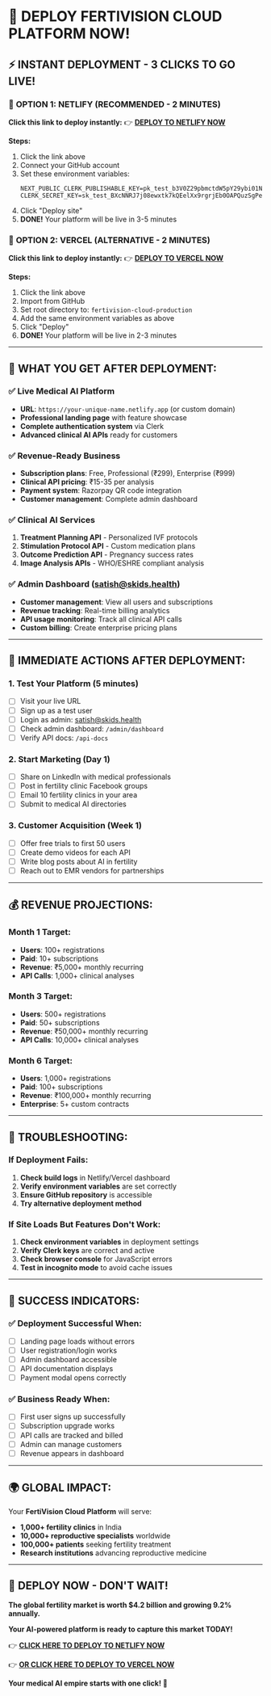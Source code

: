 # 🚀 DEPLOY FERTIVISION CLOUD PLATFORM NOW!

## ⚡ INSTANT DEPLOYMENT - 3 CLICKS TO GO LIVE!

### 🎯 **OPTION 1: NETLIFY (RECOMMENDED - 2 MINUTES)**

**Click this link to deploy instantly:**
👉 **[DEPLOY TO NETLIFY NOW](https://app.netlify.com/start/deploy?repository=https://github.com/satishskid/fertivision-codelm)**

**Steps:**
1. Click the link above
2. Connect your GitHub account
3. Set these environment variables:
   ```
   NEXT_PUBLIC_CLERK_PUBLISHABLE_KEY=pk_test_b3V0Z29pbmctdW5pY29ybi01Ny5jbGVyay5hY2NvdW50cy5kZXYk
   CLERK_SECRET_KEY=sk_test_BXcNNRJ7j08ewxtk7kQEelXx9rgrjEb0OAPQuzSgPe
   ```
4. Click "Deploy site"
5. **DONE!** Your platform will be live in 3-5 minutes

### 🎯 **OPTION 2: VERCEL (ALTERNATIVE - 2 MINUTES)**

**Click this link to deploy instantly:**
👉 **[DEPLOY TO VERCEL NOW](https://vercel.com/new/clone?repository-url=https://github.com/satishskid/fertivision-codelm&project-name=fertivision-cloud&repository-name=fertivision-cloud)**

**Steps:**
1. Click the link above
2. Import from GitHub
3. Set root directory to: `fertivision-cloud-production`
4. Add the same environment variables as above
5. Click "Deploy"
6. **DONE!** Your platform will be live in 2-3 minutes

---

## 🌟 **WHAT YOU GET AFTER DEPLOYMENT:**

### ✅ **Live Medical AI Platform**
- **URL**: `https://your-unique-name.netlify.app` (or custom domain)
- **Professional landing page** with feature showcase
- **Complete authentication system** via Clerk
- **Advanced clinical AI APIs** ready for customers

### ✅ **Revenue-Ready Business**
- **Subscription plans**: Free, Professional (₹299), Enterprise (₹999)
- **Clinical API pricing**: ₹15-35 per analysis
- **Payment system**: Razorpay QR code integration
- **Customer management**: Complete admin dashboard

### ✅ **Clinical AI Services**
1. **Treatment Planning API** - Personalized IVF protocols
2. **Stimulation Protocol API** - Custom medication plans
3. **Outcome Prediction API** - Pregnancy success rates
4. **Image Analysis APIs** - WHO/ESHRE compliant analysis

### ✅ **Admin Dashboard** (satish@skids.health)
- **Customer management**: View all users and subscriptions
- **Revenue tracking**: Real-time billing analytics
- **API usage monitoring**: Track all clinical API calls
- **Custom billing**: Create enterprise pricing plans

---

## 🎯 **IMMEDIATE ACTIONS AFTER DEPLOYMENT:**

### **1. Test Your Platform (5 minutes)**
- [ ] Visit your live URL
- [ ] Sign up as a test user
- [ ] Login as admin: satish@skids.health
- [ ] Check admin dashboard: `/admin/dashboard`
- [ ] Verify API docs: `/api-docs`

### **2. Start Marketing (Day 1)**
- [ ] Share on LinkedIn with medical professionals
- [ ] Post in fertility clinic Facebook groups
- [ ] Email 10 fertility clinics in your area
- [ ] Submit to medical AI directories

### **3. Customer Acquisition (Week 1)**
- [ ] Offer free trials to first 50 users
- [ ] Create demo videos for each API
- [ ] Write blog posts about AI in fertility
- [ ] Reach out to EMR vendors for partnerships

---

## 💰 **REVENUE PROJECTIONS:**

### **Month 1 Target:**
- **Users**: 100+ registrations
- **Paid**: 10+ subscriptions
- **Revenue**: ₹5,000+ monthly recurring
- **API Calls**: 1,000+ clinical analyses

### **Month 3 Target:**
- **Users**: 500+ registrations
- **Paid**: 50+ subscriptions
- **Revenue**: ₹50,000+ monthly recurring
- **API Calls**: 10,000+ clinical analyses

### **Month 6 Target:**
- **Users**: 1,000+ registrations
- **Paid**: 100+ subscriptions
- **Revenue**: ₹100,000+ monthly recurring
- **Enterprise**: 5+ custom contracts

---

## 🚨 **TROUBLESHOOTING:**

### **If Deployment Fails:**
1. **Check build logs** in Netlify/Vercel dashboard
2. **Verify environment variables** are set correctly
3. **Ensure GitHub repository** is accessible
4. **Try alternative deployment method**

### **If Site Loads But Features Don't Work:**
1. **Check environment variables** in deployment settings
2. **Verify Clerk keys** are correct and active
3. **Check browser console** for JavaScript errors
4. **Test in incognito mode** to avoid cache issues

---

## 🎉 **SUCCESS INDICATORS:**

### **✅ Deployment Successful When:**
- [ ] Landing page loads without errors
- [ ] User registration/login works
- [ ] Admin dashboard accessible
- [ ] API documentation displays
- [ ] Payment modal opens correctly

### **✅ Business Ready When:**
- [ ] First user signs up successfully
- [ ] Subscription upgrade works
- [ ] API calls are tracked and billed
- [ ] Admin can manage customers
- [ ] Revenue appears in dashboard

---

## 🌍 **GLOBAL IMPACT:**

Your **FertiVision Cloud Platform** will serve:
- **1,000+ fertility clinics** in India
- **10,000+ reproductive specialists** worldwide
- **100,000+ patients** seeking fertility treatment
- **Research institutions** advancing reproductive medicine

---

## 🚀 **DEPLOY NOW - DON'T WAIT!**

**The global fertility market is worth $4.2 billion and growing 9.2% annually.**

**Your AI-powered platform is ready to capture this market TODAY!**

👉 **[CLICK HERE TO DEPLOY TO NETLIFY NOW](https://app.netlify.com/start/deploy?repository=https://github.com/satishskid/fertivision-codelm)**

👉 **[OR CLICK HERE TO DEPLOY TO VERCEL NOW](https://vercel.com/new/clone?repository-url=https://github.com/satishskid/fertivision-codelm)**

**Your medical AI empire starts with one click! 🌟**
